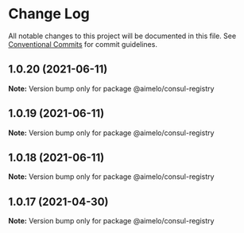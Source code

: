 # Change Log

All notable changes to this project will be documented in this file.
See [Conventional Commits](https://conventionalcommits.org) for commit guidelines.

## 1.0.20 (2021-06-11)

**Note:** Version bump only for package @aimelo/consul-registry





## 1.0.19 (2021-06-11)

**Note:** Version bump only for package @aimelo/consul-registry





## 1.0.18 (2021-06-11)

**Note:** Version bump only for package @aimelo/consul-registry





## 1.0.17 (2021-04-30)

**Note:** Version bump only for package @aimelo/consul-registry
